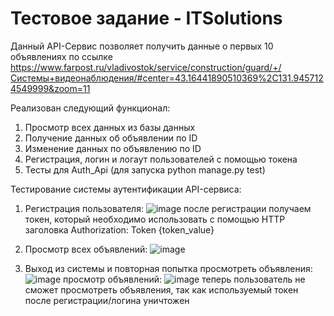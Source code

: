 # Тестовое задание - ITSolutions

Данный API-Сервис позволяет получить данные о первых 10 объявлениях по ссылке https://www.farpost.ru/vladivostok/service/construction/guard/+/Системы+видеонаблюдения/#center=43.16441890510369%2C131.9457124549999&zoom=11

Реализован следующий функционал:

1) Просмотр всех данных из базы данных
2) Получение данных об объявлении по ID
3) Изменение данных по объявлению по ID
4) Регистрация, логин и логаут пользователей с помощью токена
5) Тесты для Auth_Api (для запуска python manage.py test)

Тестирование системы аутентификации API-сервиса:
1) Регистрация пользователя:
   ![image](https://github.com/n1k1x86/test_django/assets/96347991/3cbf1ee4-33d7-4899-bca7-ef0bf45f4223)
   после регистрации получаем токен, который необходимо использовать с помощью HTTP заголовка Authorization: Token {token_value}

2) Просмотр всех объявлений:
   ![image](https://github.com/n1k1x86/test_django/assets/96347991/9e40aafd-91ee-4fde-aa05-fa26bc4d4b66)

3) Выход из системы и повторная попытка просмотреть объявления:
   ![image](https://github.com/n1k1x86/test_django/assets/96347991/4a9dabc6-5c18-4bcf-a383-15ba1d63dab3)
   просмотр объявлений:
   ![image](https://github.com/n1k1x86/test_django/assets/96347991/a50dfcdb-4ceb-4ed5-b52e-61146d4358e2)
   теперь пользователь не сможет просмотреть объявления, так как используемый токен после регистрации/логина уничтожен

